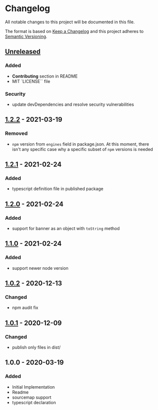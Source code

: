 # Changelog

All notable changes to this project will be documented in this file.

The format is based on [Keep a Changelog](http://keepachangelog.com/en/1.0.0/)
and this project adheres to [Semantic Versioning](http://semver.org/spec/v2.0.0.html).

## [Unreleased]
### Added
- **Contributing** section in README
- MIT `LICENSE`` file

### Security
- update devDependencies and resolve security vulnerabilities

## [1.2.2] - 2021-03-19
### Removed
- `npm` version from `engines` field in package.json. At this moment, there isn't any specific case why a specific subset of `npm` versions is needed

## [1.2.1] - 2021-02-24
### Added
- typescript definition file in published package

## [1.2.0] - 2021-02-24
### Added
- support for banner as an object with `toString` method

## [1.1.0] - 2021-02-24
### Added
- support newer node version

## [1.0.2] - 2020-12-13
### Changed
- npm audit fix

## [1.0.1] - 2020-12-09
### Changed
- publish only files in dist/

## 1.0.0 - 2020-03-19
### Added
- Initial Implementation
- Readme
- sourcemap support
- typescript declaration

[Unreleased]: https://github.com/stropho/rollup-plugin-banner2/compare/v1.2.2...HEAD
[1.2.2]: https://github.com/stropho/rollup-plugin-banner2/compare/v1.2.1...v1.2.2
[1.2.1]: https://github.com/stropho/rollup-plugin-banner2/compare/v1.2.0...v1.2.1
[1.2.0]: https://github.com/stropho/rollup-plugin-banner2/compare/v1.1.0...v1.2.0
[1.1.0]: https://github.com/stropho/rollup-plugin-banner2/compare/v1.0.2...v1.1.0
[1.0.2]: https://github.com/stropho/rollup-plugin-banner2/compare/v1.0.1...v1.0.2
[1.0.1]: https://github.com/stropho/rollup-plugin-banner2/compare/v1.0.0...v1.0.1
